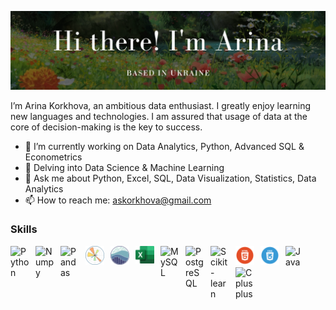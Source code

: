 ![Arina Korkhova](https://github.com/arina-korkhova/arina-korkhova/blob/main/images/Github%20Profile%20README.png)

I’m Arina Korkhova, an ambitious data enthusiast. I greatly enjoy learning new languages and technologies. I am assured that usage of data at the core of decision-making is the key to success. 

- 🔭 I’m currently working on Data Analytics, Python, Advanced SQL & Econometrics
- 🌱 Delving into Data Science & Machine Learning
- 💬 Ask me about Python, Excel, SQL, Data Visualization, Statistics, Data Analytics 
- 📫 How to reach me: askorkhova@gmail.com 

### Skills
[<img align="left" alt="Python" width="30px" style="padding-right:10px;" src="https://cdn.jsdelivr.net/gh/devicons/devicon/icons/python/python-original.svg"/>](https://www.python.org/)
[<img align="left" alt="Numpy" width="30px" style="padding-right:10px;" src="https://cdn.jsdelivr.net/gh/devicons/devicon/icons/numpy/numpy-original.svg"/>](https://numpy.org/)
[<img align="left" alt="Pandas" width="30px" style="padding-right:10px;" src="https://cdn.jsdelivr.net/gh/devicons/devicon/icons/pandas/pandas-original.svg"/>](https://pandas.pydata.org/)
[<img align="left" alt="Matplotlib" width="30px" style="padding-right:10px;" src="https://github.com/arina-korkhova/arina-korkhova/blob/main/images/matplotlib-icon.svg"/>](https://matplotlib.org/)
[<img align="left" alt="Seaborn" width="30px" style="padding-right:10px;" src="https://github.com/arina-korkhova/arina-korkhova/blob/main/images/seaborn-icon.svg"/>](https://seaborn.pydata.org/)
<img align="left" alt="Excel" width="30px" style="padding-right:10px;" src="https://github.com/arina-korkhova/arina-korkhova/blob/main/images/excel.png"/>
[<img align="left" alt="MySQL" width="30px" style="padding-right:10px;" src="https://cdn.jsdelivr.net/gh/devicons/devicon/icons/mysql/mysql-original.svg"/>](https://www.mysql.com/)
[<img align="left" alt="PostgreSQL" width="30px" style="padding-right:10px;" src="https://cdn.jsdelivr.net/gh/devicons/devicon/icons/postgresql/postgresql-original.svg"/>](https://www.postgresql.org/)
[<img align="left" alt="Scikit-learn" width="30px" style="padding-right:10px;" src="https://upload.wikimedia.org/wikipedia/commons/0/05/Scikit_learn_logo_small.svg"/>](https://scikit-learn.org/stable/)
<img align="left" alt="HTML" width="30px" style="padding-right:10px;" src="https://github.com/arina-korkhova/arina-korkhova/blob/main/images/html.png"/>
<img align="left" alt="CSS" width="30px" style="padding-right:10px;" src="https://github.com/arina-korkhova/arina-korkhova/blob/main/images/css.png"/>
[<img align="left" alt="Java" width="30px" style="padding-right:10px;" src="https://cdn.jsdelivr.net/gh/devicons/devicon/icons/java/java-original.svg"/>](https://www.java.com/en/)
<img align="left" alt="Cplusplus" width="30px" style="padding-right:10px;" src="https://cdn.jsdelivr.net/gh/devicons/devicon/icons/cplusplus/cplusplus-original.svg"/>
